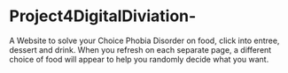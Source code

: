 # Project4DigitalDiviation-
A Website to solve your Choice Phobia Disorder on food, click into entree, dessert and drink. When you refresh on each separate page, a different choice of food will appear to help you randomly decide what you want.

